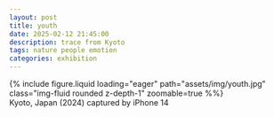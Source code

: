 ```yaml
---
layout: post
title: youth
date: 2025-02-12 21:45:00
description: trace from Kyoto
tags: nature people emotion
categories: exhibition
---
```


<div class="row">
    <div class="col-sm mt-3 mt-md-0">
        {% include figure.liquid loading="eager" path="assets/img/youth.jpg"  class="img-fluid rounded z-depth-1" zoomable=true %%}
    </div>
</div>
<div class="caption">
    Kyoto, Japan (2024)
    captured by iPhone 14
</div>
